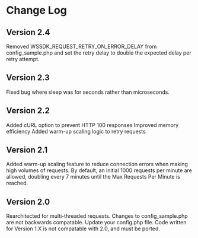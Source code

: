 Change Log
==========



Version 2.4
-----------

Removed WSSDK_REQUEST_RETRY_ON_ERROR_DELAY from config_sample.php and set the retry delay
    to double the expected delay per retry attempt.


Version 2.3
-----------

Fixed bug where sleep was for seconds rather than microseconds.


Version 2.2
-----------

Added cURL option to prevent HTTP 100 responses
Improved memory efficiency
Added warm-up scaling logic to retry requests


Version 2.1
-----------

Added warm-up scaling feature to reduce connection errors when making high volumes of
	requests. By default, an initial 1000 requests per minute are allowed, doubling
	every 7 minutes until the Max Requests Per Minute is reached.


Version 2.0
-----------

Rearchitected for multi-threaded requests.
Changes to config_sample.php are not backwards compatable. Update your config.php file.
Code written for Version 1.X is not compatable with 2.0, and must be ported.